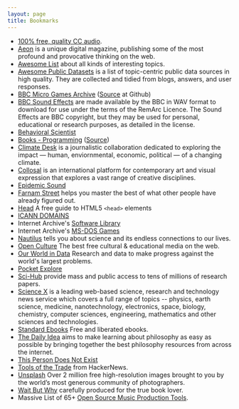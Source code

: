 ```yaml
---
layout: page
title: Bookmarks
---
```


- [100% free, quality CC audio](https://cchound.com).
- [Aeon](https://aeon.co) is a unique digital magazine, publishing some of the most profound and provocative thinking on the web.
- [Awesome List](https://github.com/sindresorhus/awesome) about all kinds of interesting topics.
- [Awesome Public Datasets](https://github.com/awesomedata/awesome-public-datasets) is a list of topic-centric public data sources in high quality. They are collected and tidied from blogs, answers, and user responses.
- [BBC Micro Games Archive](http://bbcmicro.co.uk) ([Source](https://github.com/pau1ie/bbcmicro.co.uk) at Github)
- [BBC Sound Effects](http://bbcsfx.acropolis.org.uk) are made available by the BBC in WAV format to download for use under the terms of the RemArc Licence. The Sound Effects are BBC copyright, but they may be used for personal, educational or research purposes, as detailed in the license.
- [Behavioral Scientist](https://behavioralscientist.org)
- [Books - Programming](https://ebookfoundation.github.io/free-programming-books/) ([Source](https://github.com/EbookFoundation/free-programming-books))
- [Climate Desk](http://theclimatedesk.org) is a journalistic collaboration dedicated to exploring the impact — human, enviornmental, economic, political — of a changing climate.
- [Collosal](https://www.thisiscolossal.com) is an international platform for contemporary art and visual expression that explores a vast range of creative disciplines.
- [Epidemic Sound](https://www.epidemicsound.com)
- [Farnam Street](https://fs.blog) helps you master the best of what other people have already figured out.
- [Head](https://htmlhead.dev) A free guide to HTML5 `<head>` elements
- [ICANN DOMAINS](https://publicsuffix.org/list/public_suffix_list.dat)
- Internet Archive's [Software Library](https://archive.org/details/softwarelibrary)
- Internet Archive's [MS-DOS Games](https://archive.org/details/softwarelibrary_msdos_games)
- [Nautilus](http://nautil.us) tells you about science and its endless connections to our lives.
- [Open Culture](http://www.openculture.com) The best free cultural & educational media on the web.
- [Our World in Data](https://ourworldindata.org) Research and data to make progress against the world's largest problems.
- [Pocket Explore](https://getpocket.com/explore)
- [Sci-Hub](https://sci-hub.st) provide mass and public access to tens of millions of research papers.
- [Science X](https://sciencex.com/) is a leading web-based science, research and technology news service which covers a full range of topics -- physics, earth science, medicine, nanotechnology, electronics, space, biology, chemistry, computer sciences, engineering, mathematics and other sciences and technologies.
- [Standard Ebooks](https://standardebooks.org) Free and liberated ebooks.
- [The Daily Idea](https://thedailyidea.org/) aims to make learning about philosophy as easy as possible by bringing together the best philosophy resources from across the internet.
- [This Person Does Not Exist](https://thispersondoesnotexist.com)
- [Tools of the Trade](https://github.com/cjbarber/ToolsOfTheTrade) from HackerNews.
- [Unsplash](https://unsplash.com) Over 2 million free high-resolution images brought to you by the world’s most generous community of photographers.
- [Wait But Why](https://waitbutwhy.com) carefully produced for the true book lover.
- Massive List of 65+ [Open Source Music Production Tools](https://midination.com/free-music-production-software/).
